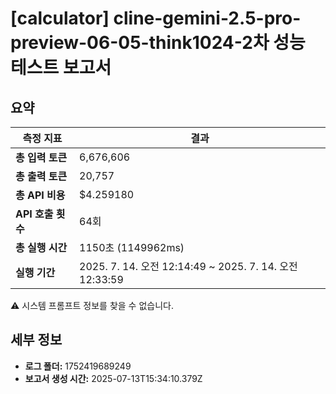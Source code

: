 # [calculator] cline-gemini-2.5-pro-preview-06-05-think1024-2차 성능 테스트 보고서

## 요약

| 측정 지표 | 결과 |
|---|---|
| **총 입력 토큰** | 6,676,606 |
| **총 출력 토큰** | 20,757 |
| **총 API 비용** | $4.259180 |
| **API 호출 횟수** | 64회 |
| **총 실행 시간** | 1150초 (1149962ms) |
| **실행 기간** | 2025. 7. 14. 오전 12:14:49 ~ 2025. 7. 14. 오전 12:33:59 |

⚠️ 시스템 프롬프트 정보를 찾을 수 없습니다.



## 세부 정보

- **로그 폴더:** 1752419689249
- **보고서 생성 시간:** 2025-07-13T15:34:10.379Z